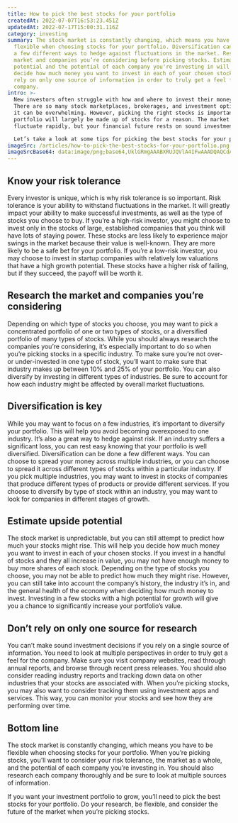 ```yaml
---
title: How to pick the best stocks for your portfolio
createdAt: 2022-07-07T16:53:23.451Z
updatedAt: 2022-07-17T15:00:31.116Z
category: investing
summary: The stock market is constantly changing, which means you have to be
  flexible when choosing stocks for your portfolio. Diversification can be done
  a few different ways to hedge against fluctuations in the market. Research the
  market and companies you’re considering before picking stocks. Estimate upside
  potential and the potential of each company you're investing in will help you
  decide how much money you want to invest in each of your chosen stocks. Don’t
  rely on only one source of information in order to truly get a feel for the
  company.
intro: >-
  New investors often struggle with how and where to invest their money.
  There are so many stock marketplaces, brokerages, and investment options that
  it can be overwhelming. However, picking the right stocks is important—your
  portfolio will largely be made up of stocks for a reason. The market may
  fluctuate rapidly, but your financial future rests on sound investments. 

  Let’s take a look at some tips for picking the best stocks for your portfolio in any market. Your stock portfolio may seem like an unchangeable part of your financial plan, but it’s actually one of the most flexible components. Once you know what kind of risk profile you’re comfortable with and which industries or sectors you want to invest in, you’ll have a clearer picture of what kind of stocks to buy. Here’s what you need to know about picking the best stocks for your portfolio:
imageSrc: /articles/how-to-pick-the-best-stocks-for-your-portfolio.png
imageSrcBase64: data:image/png;base64,UklGRmgAAABXRUJQVlA4IFwAAADQAQCdASoKAAoAAUAmJQBOiyAANl4WAAD+/eU+67XpzE2MURFm23BcJZvWmL5H6iyL5ZO8n9a+rf7lLCtADKn++O/pEouNnwcA+WJp4GfvGP/kKlNuOSV+LpAAAA==
---
```


## Know your risk tolerance

Every investor is unique, which is why risk tolerance is so important. Risk tolerance is your ability to withstand fluctuations in the market. It will greatly impact your ability to make successful investments, as well as the type of stocks you choose to buy. If you’re a high-risk investor, you might choose to invest only in the stocks of large, established companies that you think will have lots of staying power. These stocks are less likely to experience major swings in the market because their value is well-known. They are more likely to be a safe bet for your portfolio.
If you’re a low-risk investor, you may choose to invest in startup companies with relatively low valuations that have a high growth potential. These stocks have a higher risk of failing, but if they succeed, the payoff will be worth it.

## Research the market and companies you’re considering

Depending on which type of stocks you choose, you may want to pick a concentrated portfolio of one or two types of stocks, or a diversified portfolio of many types of stocks. While you should always research the companies you’re considering, it’s especially important to do so when you’re picking stocks in a specific industry.
To make sure you’re not over- or under-invested in one type of stock, you’ll want to make sure that industry makes up between 10% and 25% of your portfolio. You can also diversify by investing in different types of industries. Be sure to account for how each industry might be affected by overall market fluctuations.

## Diversification is key

While you may want to focus on a few industries, it’s important to diversify your portfolio. This will help you avoid becoming overexposed to one industry. It’s also a great way to hedge against risk. If an industry suffers a significant loss, you can rest easy knowing that your portfolio is well diversified.
Diversification can be done a few different ways. You can choose to spread your money across multiple industries, or you can choose to spread it across different types of stocks within a particular industry. If you pick multiple industries, you may want to invest in stocks of companies that produce different types of products or provide different services. If you choose to diversify by type of stock within an industry, you may want to look for companies in different stages of growth.

## Estimate upside potential

The stock market is unpredictable, but you can still attempt to predict how much your stocks might rise. This will help you decide how much money you want to invest in each of your chosen stocks. If you invest in a handful of stocks and they all increase in value, you may not have enough money to buy more shares of each stock.
Depending on the type of stocks you choose, you may not be able to predict how much they might rise. However, you can still take into account the company’s history, the industry it’s in, and the general health of the economy when deciding how much money to invest.
Investing in a few stocks with a high potential for growth will give you a chance to significantly increase your portfolio’s value.

## Don’t rely on only one source for research

You can’t make sound investment decisions if you rely on a single source of information. You need to look at multiple perspectives in order to truly get a feel for the company. Make sure you visit company websites, read through annual reports, and browse through recent press releases. You should also consider reading industry reports and tracking down data on other industries that your stocks are associated with.
When you’re picking stocks, you may also want to consider tracking them using investment apps and services. This way, you can monitor your stocks and see how they are performing over time.

## Bottom line

The stock market is constantly changing, which means you have to be flexible when choosing stocks for your portfolio. When you’re picking stocks, you’ll want to consider your risk tolerance, the market as a whole, and the potential of each company you’re investing in. You should also research each company thoroughly and be sure to look at multiple sources of information.

If you want your investment portfolio to grow, you’ll need to pick the best stocks for your portfolio. Do your research, be flexible, and consider the future of the market when you’re picking stocks.
